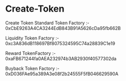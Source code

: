 # Create-Token
Create Token
Standard Token Factory :- 0xCbE9263A4CA3244EdB843B91A5626cDa95fb662B

Liquidity Token Factory :- 0xc3A836dB118697Bf8075324595C74a28839C1e19

Reward TokenFactory :- 0xaFB671244fa0AEA232974b3AB2930f40577302da

Buyback Token Factory :- 0xD036FAe95a389A3e08f2b24555F5fB046629590A
